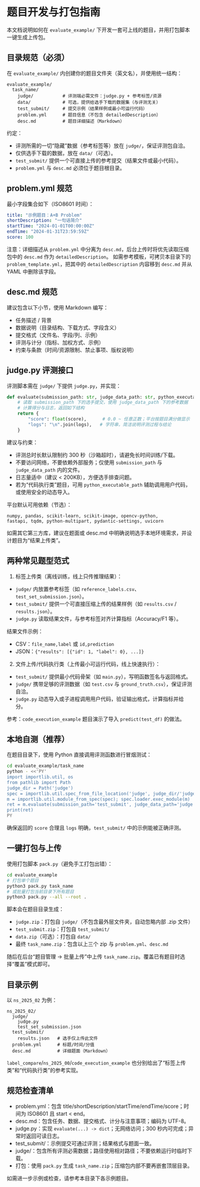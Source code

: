 # 题目开发与打包指南

本文档说明如何在 `evaluate_example/` 下开发一套可上线的题目，并用打包脚本一键生成上传包。

## 目录规范（必须）

在 `evaluate_example/` 内创建你的题目文件夹（英文名），并使用统一结构：

```
evaluate_example/
  task_name/
    judge/           # 评测端必需文件：judge.py + 参考标签/资源
    data/            # 可选，提供给选手下载的数据集（与评测无关）
    test_submit/     # 提交示例（结果样例或最小可运行代码）
    problem.yml      # 题目信息（不包含 detailedDescription）
    desc.md          # 题目详细描述（Markdown）
```

约定：
- 评测所需的一切“隐藏”数据（参考标签等）放在 `judge/`，保证评测包自洽。
- 仅供选手下载的数据，放在 `data/`（可选）。
- `test_submit/` 提供一个可直接上传的参考提交（结果文件或最小代码）。
- `problem.yml` 与 `desc.md` 必须位于题目根目录。

## problem.yml 规范

最小字段集合如下（ISO8601 时间）：

```yaml
title: "示例题目：A+B Problem"
shortDescription: "一句话简介"
startTime: "2024-01-01T00:00:00Z"
endTime: "2024-01-31T23:59:59Z"
score: 100
```

注意：详细描述从 `problem.yml` 中分离为 `desc.md`，后台上传时将优先读取压缩包中的 `desc.md` 作为 `detailedDescription`。
如需参考模板，可拷贝本目录下的 `problem_template.yml`，把其中的 `detailedDescription` 内容移到 `desc.md` 并从 YAML 中删除该字段。

## desc.md 规范

建议包含以下小节，使用 Markdown 编写：
- 任务描述 / 背景
- 数据说明（目录结构、下载方式、字段含义）
- 提交格式（文件名、字段/列、示例）
- 评测与计分（指标、加权方式、示例）
- 约束与条款（时间/资源限制、禁止事项、版权说明）

## judge.py 评测接口

评测脚本需在 `judge/` 下提供 `judge.py`，并实现：

```python
def evaluate(submission_path: str, judge_data_path: str, python_executable_path: str | None = None) -> dict:
    # 读取 submission_path 下的选手提交，使用 judge_data_path 下的参考数据
    # 计算得分与日志，返回如下结构
    return {
        "score": float(score),      # 0.0 ~ 任意正数；平台按题目满分做显示
        "logs": "\n".join(logs),   # 字符串，简洁说明评测过程与结论
    }
```

建议与约束：
- 评测总时长默认限制约 300 秒（沙箱超时），请避免长时间训练/下载。
- 不要访问网络，不要依赖外部服务；仅使用 `submission_path` 与 `judge_data_path` 内的文件。
- 日志量适中（建议 < 200KB），方便选手排查问题。
- 若为“代码执行类”题目，可用 `python_executable_path` 辅助调用用户代码，或使用安全的动态导入。

平台默认可用依赖（节选）：

```
numpy, pandas, scikit-learn, scikit-image, opencv-python,
fastapi, tqdm, python-multipart, pydantic-settings, uvicorn
```

如需其它第三方库，建议在题面或 desc.md 中明确说明选手本地环境需求，并设计题目为“结果上传类”。

## 两种常见题型范式

1) 标签上传类（离线训练，线上只传推理结果）：
- `judge/` 内放置参考标签（如 `reference_labels.csv`、`test_set_submission.json`）。
- `test_submit/` 提供一个可直接压缩上传的结果样例（如 `results.csv` / `results.json`）。
- `judge.py` 读取结果文件，与参考标签对齐计算指标（Accuracy/F1 等）。

结果文件示例：
- CSV：`file_name,label` 或 `id,prediction`
- JSON：`{"results": [{"id": 1, "label": 0}, ...]}`

2) 文件上传/代码执行类（上传最小可运行代码，线上快速执行）：
- `test_submit/` 提供最小代码骨架（如 `main.py`），写明函数签名与返回格式。
- `judge/` 携带足够的评测数据（如 `test.csv` 与 `ground_truth.csv`），保证评测自洽。
- `judge.py` 动态导入或子进程调用用户代码，验证输出格式，计算指标并给分。

参考：`code_execution_example` 题目演示了导入 `predict(test_df)` 的做法。

## 本地自测（推荐）

在题目目录下，使用 Python 直接调用评测函数进行冒烟测试：

```bash
cd evaluate_example/task_name
python - <<'PY'
import importlib.util, os
from pathlib import Path
judge_dir = Path('judge')
spec = importlib.util.spec_from_file_location('judge', judge_dir/'judge.py')
m = importlib.util.module_from_spec(spec); spec.loader.exec_module(m)
ret = m.evaluate(submission_path='test_submit', judge_data_path='judge')
print(ret)
PY
```

确保返回的 `score` 合理且 `logs` 明确，`test_submit/` 中的示例能被正确评测。

## 一键打包与上传

使用打包脚本 `pack.py`（避免手工打包出错）：

```bash
cd evaluate_example
# 打包单个题目
python3 pack.py task_name
# 或批量打包当前目录下所有题目
python3 pack.py --all --root .
```

脚本会在题目目录生成：
- `judge.zip`：打包自 `judge/`（不包含最外层文件夹，自动忽略内部 .zip 文件）
- `test_submit.zip`：打包自 `test_submit/`
- `data.zip`（可选）：打包自 `data/`
- 最终 `task_name.zip`：包含以上三个 zip 与 `problem.yml`、`desc.md`

随后在后台“题目管理 → 批量上传”中上传 `task_name.zip`。覆盖已有题目时选择“覆盖”模式即可。

## 目录示例

以 `ns_2025_02` 为例：

```
ns_2025_02/
  judge/
    judge.py
    test_set_submission.json
  test_submit/
    results.json   # 选手仅上传此文件
  problem.yml      # 标题/时间/分值
  desc.md          # 详细题面（Markdown）
```

`label_compare`/`ns_2025_00`/`code_execution_example` 也分别给出了“标签上传类”和“代码执行类”的参考实现。

## 规范检查清单

- problem.yml：包含 title/shortDescription/startTime/endTime/score；时间为 ISO8601 且 start < end。
- desc.md：包含任务、数据、提交格式、计分与注意事项；编码为 UTF-8。
- judge.py：实现 `evaluate(...) -> dict`；无网络访问；300 秒内可完成；异常时返回可读日志。
- test_submit/：示例提交可通过评测；结果格式与题面一致。
- judge/：包含所有评测必需数据；路径使用相对路径；不要依赖运行时临时下载。
- 打包：使用 `pack.py` 生成 `task_name.zip`；压缩包内部不要再嵌套顶层目录。

如需进一步示例或检查，请参考本目录下各示例题目。
